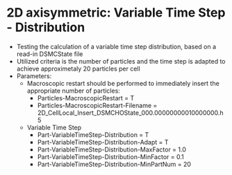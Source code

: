 # 2D axisymmetric: Variable Time Step - Distribution
* Testing the calculation of a variable time step distribution, based on a read-in DSMCState file
* Utilized criteria is the number of particles and the time step is adapted to achieve approximetaly 20 particles per cell
* Parameters:
  * Macroscopic restart should be performed to immediately insert the appropriate number of particles:
    * Particles-MacroscopicRestart = T
    * Particles-MacroscopicRestart-Filename = 2D_CellLocal_Insert_DSMCHOState_000.00000000010000000.h5
  * Variable Time Step
    * Part-VariableTimeStep-Distribution = T
    * Part-VariableTimeStep-Distribution-Adapt = T
    * Part-VariableTimeStep-Distribution-MaxFactor = 1.0
    * Part-VariableTimeStep-Distribution-MinFactor = 0.1
    * Part-VariableTimeStep-Distribution-MinPartNum = 20
